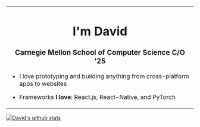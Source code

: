 <table width="100%">
<tr>
  <td>

<h1 align="center">I'm David</h1>
<h3 align="center">Carnegie Mellon School of Computer Science C/O '25</h3>

- I love prototyping and building anything from cross-platform apps to websites

- Frameworks **I love**: React.js, React-Native, and PyTorch
</td>
  </tr>
  
</table>


[![David's github stats](https://github-readme-stats.vercel.app/api?username=kraj011&show_icons=true&theme=radical&count_private=true)](https://github.com/anuraghazra/github-readme-stats)

